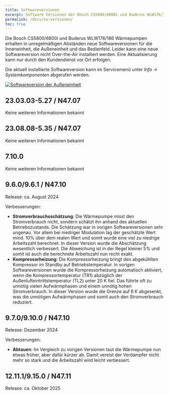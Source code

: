 ```yaml
---
title: Softwareversionen
excerpt: Software Versionen der Bosch CS5800/6800i und Buderus WLW176/186 Wärmepumpen
permalink: /docs/sw-versionen/
toc: true
---
```


Die Bosch CS5800/6800i und Buderus WLW176/186 Wärmepumpen erhalten in unregelmäßigen Abständen neue Softwareversionen für die Inneneinheit, die Außeneinheit und das Bedienfeld.
Leider kann eine neue Softwareversion nicht Over-the-Air installiert werden.
Eine Aktualisierung kann nur durch den Kundendienst vor Ort erfolgen.

Die aktuell installierte Softwareversion kann im Servicemenü unter _Info &rarr; Systemkomponenten_ abgerufen werden.

[![Softwareversion der Außeneinheit](/assets/images/SW-Versionen-Außeneinheit.jpg)](/assets/images/SW-Versionen-Außeneinheit.jpg)

## 23.03.03-5.27 / N47.07

Keine weiteren Informationen bekannt

## 23.08.08-5.35 / N47.07

Keine weiteren Informationen bekannt

## 7.10.0

Keine weiteren Informationen bekannt

## 9.6.0/9.6.1 / N47.10

Release: ca. August 2024

Verbesserungen:

- **Stromverbrauchsschätzung**:
  Die Wärmepumpe misst den Stromverbrauch nicht, sondern schätzt ihn anhand des aktuellen Betriebszustands.
  Die Schätzung war in vorigen Softwareversionen sehr ungenau.
  Vor allem bei niedriger Modulation lag der geschätzte Wert mind. 10% über dem realen Wert und somit wurde eine viel zu niedrige Arbeitszahl berechnet.
  In dieser Version wurde die Abschätzung wesentlich verbessert.
  Die Abweichung ist in der Regel kleiner 5% und somit ist auch die berechnete Arbeitszahl nun recht exakt.
- **Kompressorheizung**:
  Die Kompressorheizung bringt den abgekühlten Kompressor im Standby auf Betriebstemperatur.
  In vorigen Softwareversionen wurde die Kompressorheizung automatisch aktiviert, wenn die Kompressortemperatur (TR1) abzüglich der Außenlufteintrittstemperatur (TL2) unter 20 K fiel.
  Das führte oft zu unnötig vielen Aufwärmphasen und einem unnötig hohen Stromverbrauch.
  In dieser Version wurde die Grenze auf 6 K abgesenkt, was die unnötigen Aufwärmphasen und somit auch den Stromverbrauch reduziert.

## 9.7.0/9.10.0 / N47.10

Release: Dezember 2024

Verbesserungen:

- **Abtauen**:
  Im Vergleich zu vorigen Versionen taut die Wärmepumpe nun etwas früher, aber dafür kürzer ab.
  Damit vereist der Verdampfer nicht mehr so stark und die Arbeitszahl wird leicht verbessert.

## 12.11.1/9.15.0 / N47.11

Release: ca. Oktober 2025
